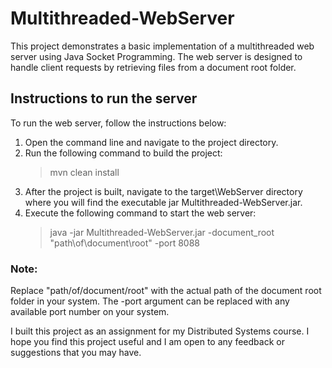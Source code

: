 # Multithreaded-WebServer
This project demonstrates a basic implementation of a multithreaded web server using Java Socket Programming. The web server is designed to handle client requests by retrieving files from a document root folder.

## Instructions to run the server
To run the web server, follow the instructions below:
1. Open the command line and navigate to the project directory.
2. Run the following command to build the project:
    > mvn clean install
3. After the project is built, navigate to the target\WebServer directory where you will find the executable jar Multithreaded-WebServer.jar.
4. Execute the following command to start the web server:
    >java -jar Multithreaded-WebServer.jar -document_root "path\of\document\root" -port 8088

### Note: 
Replace "path/of/document/root" with the actual path of the document root folder in your system. The -port argument can be replaced with any available port number on your system.

I built this project as an assignment for my Distributed Systems course. I hope you find this project useful and I am open to any feedback or suggestions that you may have.